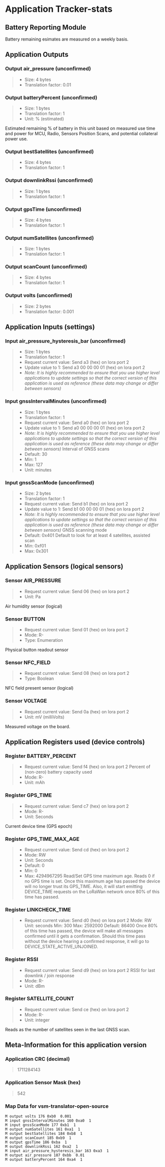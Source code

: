
# Application Tracker-stats


## Battery Reporting Module

Battery remaining esimates are measured on a weekly basis.


## Application Outputs


### Output air_pressure (unconfirmed)

> - Size: 4 bytes
> - Translation factor: 0.01

### Output batteryPercent (unconfirmed)

> - Size: 1 bytes
> - Translation factor: 1
> - Unit: % (estimated)

Estimated remaining % of battery in this unit based on measured use time and power for MCU, Radio, Sensors
Position Scans, and potential collateral power use.


### Output bestSatellites (unconfirmed)

> - Size: 4 bytes
> - Translation factor: 1

### Output downlinkRssi (unconfirmed)

> - Size: 1 bytes
> - Translation factor: 1

### Output gpsTime (unconfirmed)

> - Size: 4 bytes
> - Translation factor: 1

### Output numSatellites (unconfirmed)

> - Size: 1 bytes
> - Translation factor: 1

### Output scanCount (unconfirmed)

> - Size: 4 bytes
> - Translation factor: 1

### Output volts (unconfirmed)

> - Size: 2 bytes
> - Translation factor: 0.001

## Application Inputs (settings)


### Input air_pressure_hysteresis_bar (unconfirmed)

> - Size: 1 bytes
> - Translation factor: 1
> - Request current value: Send a3 (hex) on lora port 2
> - Update value to 1: Send a3 00 00 00 01 (hex) on lora port 2
> - *Note: It is highly recommended to ensure that you use higher level applications to update settings so that the correct version of this application is used as reference (these data may change or differ between sensors)*

### Input gnssIntervalMinutes (unconfirmed)

> - Size: 1 bytes
> - Translation factor: 1
> - Request current value: Send a0 (hex) on lora port 2
> - Update value to 1: Send a0 00 00 00 01 (hex) on lora port 2
> - *Note: It is highly recommended to ensure that you use higher level applications to update settings so that the correct version of this application is used as reference (these data may change or differ between sensors)*
Interval of GNSS scans
> - Default: 30
> - Min: 1
> - Max: 127
> - Unit: minutes

### Input gnssScanMode (unconfirmed)

> - Size: 2 bytes
> - Translation factor: 1
> - Request current value: Send b1 (hex) on lora port 2
> - Update value to 1: Send b1 00 00 00 01 (hex) on lora port 2
> - *Note: It is highly recommended to ensure that you use higher level applications to update settings so that the correct version of this application is used as reference (these data may change or differ between sensors)*
GNSS scanning mode
> - Default: 0x401 Default to look for at least 4 satellites, assisted scan
> - Min: 0xf01
> - Max: 0x301

## Application Sensors (logical sensors)


### Sensor AIR_PRESSURE

> - Request current value: Send 06 (hex) on lora port 2
> - Unit: Pa

Air humidity sensor (logical)


### Sensor BUTTON

> - Request current value: Send 01 (hex) on lora port 2
> - Mode: R-
> - Type: Enumeration

Physical button readout sensor


### Sensor NFC_FIELD

> - Request current value: Send 08 (hex) on lora port 2
> - Type: Boolean

NFC field present sensor (logical)


### Sensor VOLTAGE

> - Request current value: Send 0a (hex) on lora port 2
> - Unit: mV (milliVolts)

Measured voltage on the board.

## Application Registers used (device controls)


### Register BATTERY_PERCENT

> - Request current value: Send f4 (hex) on lora port 2
Percent of (non-zero) battery capacity used
> - Mode: R-
> - Unit: mAh

### Register GPS_TIME

> - Request current value: Send c7 (hex) on lora port 2
> - Mode: R-
> - Unit: Seconds

Current device time (GPS epoch)


### Register GPS_TIME_MAX_AGE

> - Request current value: Send cd (hex) on lora port 2
> - Mode: RW
> - Unit: Seconds
> - Default: 0
> - Min: 0
> - Max: 4294967295
Read/Set GPS time maximum age. Reads 0 if no GPS time is set.
Once this maximum age has passed the device will no longer trust its GPS_TIME.
Also, it will start emitting DEVICE_TIME requests on the LoRaWan network once 80% of this time has passed.


### Register LINKCHECK_TIME

> - Request current value: Send d0 (hex) on lora port 2
> Mode: RW
> Unit: seconds
> Min: 300
> Max: 2592000
> Default: 86400
Once 80% of this time has passed, the device will make all messages confirmed until it gets a confirmation.
Should this time pass without the device hearing a confirmed response, it will go to DEVICE_STATE_ACTIVE_UNJOINED.


### Register RSSI

> - Request current value: Send d9 (hex) on lora port 2
RSSI for last downlink / join response
> - Mode: R-
> - Unit: dBm

### Register SATELLITE_COUNT

> - Request current value: Send ce (hex) on lora port 2
> - Mode: R-
> - Unit: integer

Reads as the number of satellites seen in the last GNSS scan.


## Meta-Information for this application version



### Application CRC (decimal)

 > 1711284143

### Application Sensor Mask (hex)

 > 542

### Map Data for vsm-translator-open-source

```
M output volts 176 0xb0  0.001
M input gnssIntervalMinutes 160 0xa0  1
M input gnssScanMode 177 0xb1  1
M output numSatellites 161 0xa1  1
M output bestSatellites 184 0xb8  1
M output scanCount 185 0xb9  1
M output gpsTime 186 0xba  1
M output downlinkRssi 162 0xa2  1
M input air_pressure_hysteresis_bar 163 0xa3  1
M output air_pressure 187 0xbb  0.01
M output batteryPercent 164 0xa4  1

```


